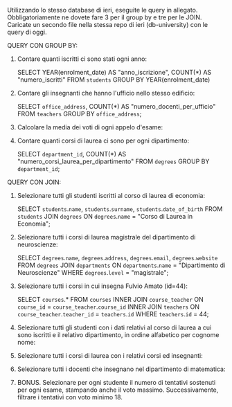 Utilizzando lo stesso database di ieri, eseguite le query in allegato. Obbligatoriamente ne dovete fare 3 per il group by e tre per le JOIN.
Caricate un secondo file nella stessa repo di ieri (db-university) con le query di oggi.


QUERY CON GROUP BY:
1. Contare quanti iscritti ci sono stati ogni anno:

    SELECT YEAR(enrolment_date) AS "anno_iscrizione", COUNT(*) AS "numero_iscritti"
    FROM `students`
    GROUP BY YEAR(enrolment_date)
    

2. Contare gli insegnanti che hanno l'ufficio nello stesso edificio:

    SELECT `office_address`, COUNT(*) AS "numero_docenti_per_ufficio" 
    FROM `teachers`
    GROUP BY `office_address`;

3. Calcolare la media dei voti di ogni appelo d'esame:


4. Contare quanti corsi di laurea ci sono per ogni dipartimento:

    SELECT `department_id`, COUNT(*) AS "numero_corsi_laurea_per_dipartimento" 
    FROM `degrees`
    GROUP BY `department_id`;





QUERY CON JOIN:
1. Selezionare tutti gli studenti iscritti al corso di laurea di economia:

    SELECT `students`.`name`, `students`.`surname`, `students`.`date_of_birth`
    FROM `students`
    JOIN `degrees`
    ON `degrees`.`name` = "Corso di Laurea in Economia";

2. Selezionare tutti i corsi di laurea magistrale del dipartimento di neuroscienze:

    SELECT `degrees`.`name`, `degrees`.`address`, `degrees`.`email`, `degrees`.`website`
    FROM `degrees`
    JOIN `departments`
    ON `departments`.`name` = "Dipartimento di Neuroscienze"
    WHERE `degrees`.`level` = "magistrale";

3. Selezionare tutti i corsi in cui insegna Fulvio Amato (id=44):

    SELECT `courses`.* 
    FROM `courses`
    INNER JOIN `course_teacher` ON `course_id` = `course_teacher`.`course_id`
    INNER JOIN `teachers` ON `course_teacher`.`teacher_id` = `teachers`.`id`
    WHERE `teachers`.`id` = 44;


4. Selezionare tutti gli studenti con i dati relativi al corso di laurea a cui sono iscritti e il relativo dipartimento, in ordine alfabetico per cognome  nome:



5. Selezionare tutti i corsi di laurea con i relativi corsi ed insegnanti:


6. Selezionare tutti i docenti che insegnano nel dipartimento di matematica:


7. BONUS. Selezionare per ogni studente il numero di tentativi sostenuti per ogni esame, stampando anche il voto massimo. Successivamente, filtrare i tentativi con voto minimo 18.
